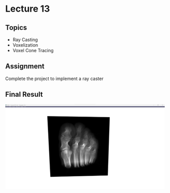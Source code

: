 # Lecture 13

## Topics

* Ray Casting
* Voxelization
* Voxel Cone Tracing

## Assignment

Complete the project to implement a ray caster

## Final Result

<p align="center">
  <img  src="images/img.png">
</p>